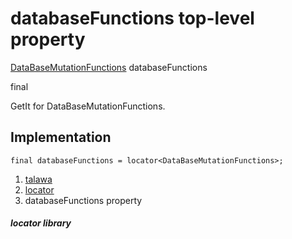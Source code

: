 
<div>

# databaseFunctions top-level property

</div>


[DataBaseMutationFunctions](../services_database_mutation_functions/DataBaseMutationFunctions-class.md)
databaseFunctions


final




GetIt for DataBaseMutationFunctions.



## Implementation

``` language-dart
final databaseFunctions = locator<DataBaseMutationFunctions>;
```







1.  [talawa](../index.md)
2.  [locator](../locator/)
3.  databaseFunctions property

##### locator library







